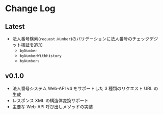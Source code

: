 # Change Log

## Latest

* 法人番号検索(`request.Number`)のバリデーションに法人番号のチェックデジット検証を追加
    * `byNumber`
    * `byNumberWithHistory`
    * `byNumbers`


## v0.1.0

* 法人番号システム Web-API v4 をサポートした 3 種類のリクエスト URL の生成
* レスポンス XML の構造体変換サポート
* 主要な Web-API 呼び出しメソッドの実装
